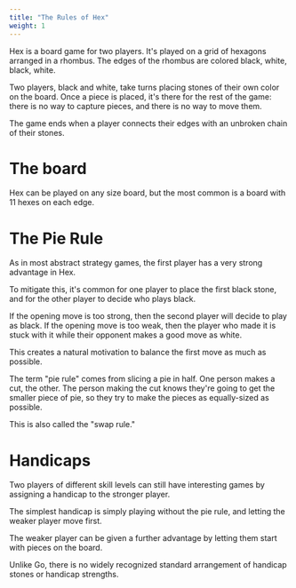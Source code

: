 ```yaml
---
title: "The Rules of Hex"
weight: 1
---
```


Hex is a board game for two players. It's played on a grid of hexagons arranged in a rhombus. The edges of the rhombus are colored black, white, black, white.

Two players, black and white, take turns placing stones of their own color on the board. Once a piece is placed, it's there for the rest of the game: there is no way to capture pieces, and there is no way to move them.

<script type="application/json">
((dimensions 5x5)
 (initial_stones 0)
 (moves (b3 b4 d3 c3 d2 c5 e4 e5 d5 d4 e3 d1 e1)))
</script>

The game ends when a player connects their edges with an unbroken chain of their stones.

# The board

Hex can be played on any size board, but the most common is a board with 11 hexes on each edge.

# The Pie Rule

As in most abstract strategy games, the first player has a very strong advantage in Hex.

To mitigate this, it's common for one player to place the first black stone, and for the other player to decide who plays black.

If the opening move is too strong, then the second player will decide to play as black. If the opening move is too weak, then the player who made it is stuck with it while their opponent makes a good move as white.

This creates a natural motivation to balance the first move as much as possible.

The term "pie rule" comes from slicing a pie in half. One person makes a cut, the other. The person making the cut knows they're going to get the smaller piece of pie, so they try to make the pieces as equally-sized as possible.

This is also called the "swap rule."

# Handicaps

Two players of different skill levels can still have interesting games by assigning a handicap to the stronger player.

The simplest handicap is simply playing without the pie rule, and letting the weaker player move first.

The weaker player can be given a further advantage by letting them start with pieces on the board.

Unlike Go, there is no widely recognized standard arrangement of handicap stones or handicap strengths.
